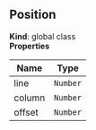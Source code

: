 <a name="Position"></a>

## Position
**Kind**: global class  
**Properties**

| Name | Type |
| --- | --- |
| line | <code>Number</code> | 
| column | <code>Number</code> | 
| offset | <code>Number</code> | 

